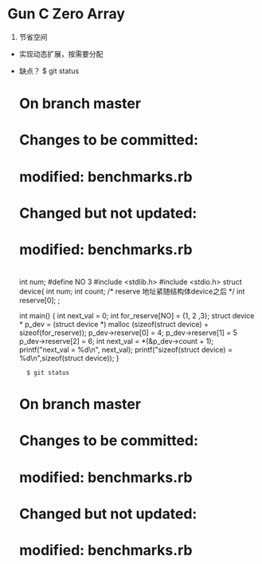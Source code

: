 Gun C Zero Array
==================
1. 节省空间
* 实现动态扩展，按需要分配
* 缺点？
	$ git status
	# On branch master

	#
	# Changes to be committed:
	#
	#	modified:   benchmarks.rb
	
	#
	# Changed but not updated:
	#
	#	modified:   benchmarks.rb
	#	
	int num;
    #define NO 3
    #include <stdlib.h>
    #include <stdio.h>
    struct device{
    int num;
    int count;
    /* reserve 地址紧随结构体device之后 */
     int reserve[0];
    ;
	
    int main()
    {
    int next_val = 0;
    int for_reserve[NO] = {1, 2 ,3};
    struct device * p_dev =
    (struct device *) malloc (sizeof(struct device) + sizeof(for_reserve));
		p_dev->reserve[0] = 4;
		p_dev->reserve[1] = 5
		p_dev->reserve[2] = 6;
	   	int next_val = *(&p_dev->count + 1); 
	    	printf("next_val = %d\n", next_val);
		printf("sizeof(struct device) = %d\n",sizeof(struct device));
	}
	
	
		$ git status
	# On branch master
	#
	# Changes to be committed:
	#
	#	modified:   benchmarks.rb
	#
	# Changed but not updated:
	#
	#	modified:   benchmarks.rb
	#
